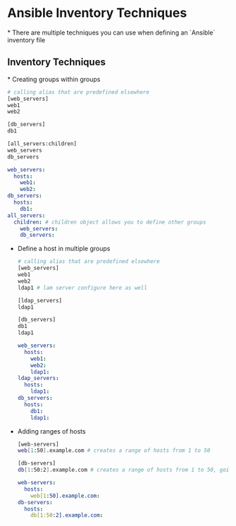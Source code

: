 <h1>Ansible Inventory Techniques</h1>
* There are multiple techniques you can use when defining an `Ansible` inventory file

<h2>Inventory Techniques</h2>
* Creating groups within groups

  ```bash
  # calling alias that are predefined elsewhere
  [web_servers]
  web1
  web2

  [db_servers]
  db1

  [all_servers:children]
  web_servers
  db_servers
  ```

  ```yml
  web_servers:
    hosts:
      web1:
      web2:
  db_servers:
    hosts:
      db1:
  all_servers:
    children: # children object allows you to define other groups
      web_servers:
      db_servers:
  ```

* Define a host in multiple groups

  ```bash
  # calling alias that are predefined elsewhere
  [web_servers]
  web1
  web2
  ldap1 # lam server configure here as well

  [ldap_servers]
  ldap1

  [db_servers]
  db1
  ldap1
  ```

  ```yml
  web_servers:
    hosts:
      web1:
      web2:
      ldap1:
  ldap_servers:
    hosts:
      ldap1:
  db_servers:
    hosts:
      db1:
      ldap1:
  ```

* Adding ranges of hosts

  ```bash
  [web-servers]
  web[1:50].example.com # creates a range of hosts from 1 to 50

  [db-servers]
  db[1:50:2].example.com # creates a range of hosts from 1 to 50, going by increments of 2, so 1,3,5...n
  ```

  ```yml
  web-servers:
    hosts:
      web[1:50].example.com:
  db-servers:
    hosts:
      db[1:50:2].example.com:
  ```

